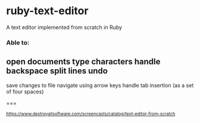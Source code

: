 # ruby-text-editor
A text editor implemented from scratch in Ruby


### Able to:
open documents
type characters
handle backspace
split lines
undo
---
save changes to file
navigate using arrow keys
handle tab insertion (as a set of four spaces)

===

<small>https://www.destroyallsoftware.com/screencasts/catalog/text-editor-from-scratch</small>
